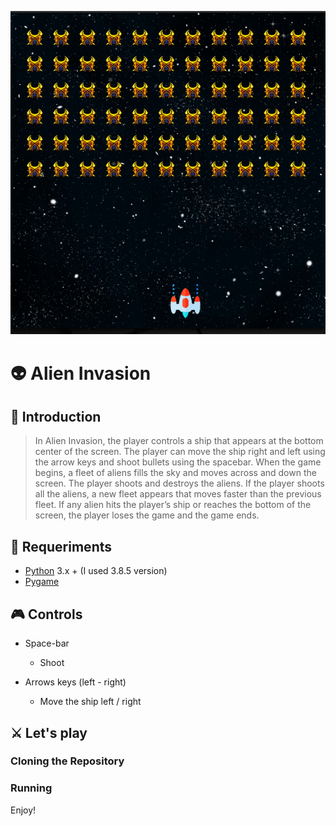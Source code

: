 ![](https://github.com/royabhi00/Alien_Invasion/blob/main/game.png)
# 👽 Alien Invasion
## 🚀 Introduction
> In Alien Invasion, the player controls a ship that appears at
the bottom center of the screen. The player can move the ship
right and left using the arrow keys and shoot bullets using the
spacebar. When the game begins, a fleet of aliens fills the sky
and moves across and down the screen. The player shoots and
destroys the aliens. If the player shoots all the aliens, a new fleet
appears that moves faster than the previous fleet. If any alien hits
the player’s ship or reaches the bottom of the screen, the player
loses the game and the game ends.

## 🔧 Requeriments
- [Python](https://www.python.org/) 3.x + (I used 3.8.5 version)
- [Pygame](https://www.pygame.org/)

## :video_game: Controls

- Space-bar
  - Shoot

- Arrows keys (left - right)
  - Move the ship left / right

## ⚔ Let's play

### Cloning the Repository



### Running 



Enjoy!


  
